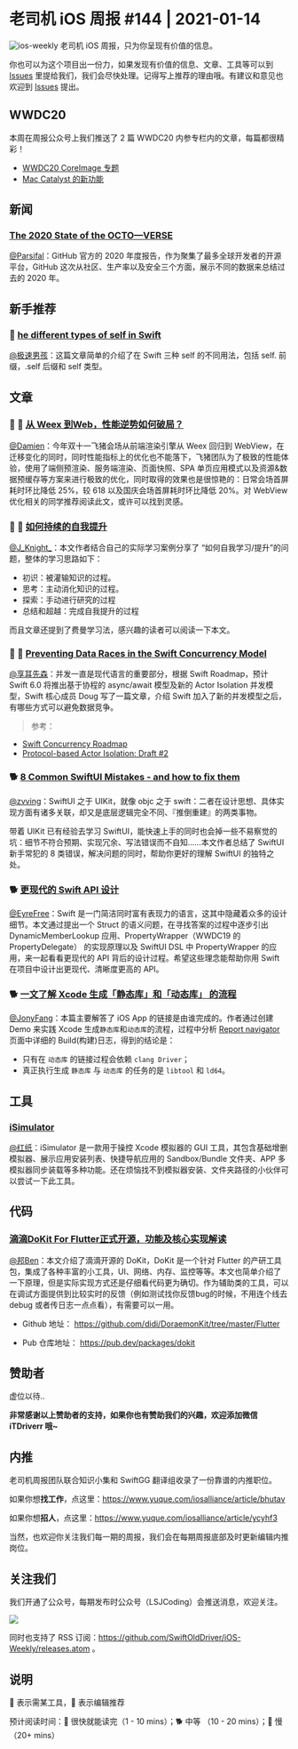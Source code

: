 # 老司机 iOS 周报 #144 | 2021-01-14

![ios-weekly](https://github.com/SwiftOldDriver/iOS-Weekly/blob/master/assets/ios-weekly.png?raw=true)
老司机 iOS 周报，只为你呈现有价值的信息。

你也可以为这个项目出一份力，如果发现有价值的信息、文章、工具等可以到 [Issues](https://github.com/SwiftOldDriver/iOS-Weekly/issues) 里提给我们，我们会尽快处理。记得写上推荐的理由哦。有建议和意见也欢迎到 [Issues](https://github.com/SwiftOldDriver/iOS-Weekly/issues) 提出。

## WWDC20

本周在周报公众号上我们推送了 2 篇 WWDC20 内参专栏内的文章，每篇都很精彩！

- [WWDC20 CoreImage 专题](https://mp.weixin.qq.com/s/azSk79UwWQaXY6vnZyifkA)
- [Mac Catalyst 的新功能](https://mp.weixin.qq.com/s/zlmsfTgUtJNKbBZxOgn8KQ)

## 新闻

### [The 2020 State of the OCTO—VERSE](https://octoverse.github.com/)

[@Parsifal](https://github.com/ParsifalC)：GitHub 官方的 2020 年度报告，作为聚集了最多全球开发者的开源平台，GitHub 这次从社区、生产率以及安全三个方面，展示不同的数据来总结过去的 2020 年。

## 新手推荐

### 🐎 [he different types of self in Swift](https://www.jessesquires.com/blog/2020/12/28/the-different-types-of-self-in-swift/)

[@极速男孩](https://github.com/ztlyyznf001)：这篇文章简单的介绍了在 Swift 三种 self 的不同用法，包括 self. 前缀，.self 后缀和 self 类型。

## 文章

### 🌟 🐎 [从 Weex 到Web，性能逆势如何破局？](https://mp.weixin.qq.com/s/0EluripD7qNZtx7-aCstkw)

[@Damien](https://github.com/ZengyiMa)：今年双十一飞猪会场从前端渲染引擎从 Weex 回归到 WebView，在迁移变化的同时，同时性能指标上的优化也不能落下，飞猪团队为了极致的性能体验，使用了端侧预渲染、服务端渲染、页面快照、SPA 单页应用模式以及资源&数据预缓存等方案来进行极致的优化，同时取得的效果也是很惊艳的：日常会场首屏耗时环比降低 25%，较 618 以及国庆会场首屏耗时环比降低 20%。对 WebView 优化相关的同学推荐阅读此文，或许可以找到灵感。

### 🌟 🐎 [如何持续的自我提升](https://mp.weixin.qq.com/s/ibezFl5p62yDlb8HS6NyJw)

[@J_Knight_](https://github.com/knightsj)：本文作者结合自己的实际学习案例分享了 “如何自我学习/提升”的问题，整体的学习思路如下：
- 初识：被灌输知识的过程。
- 思考：主动消化知识的过程。
- 探索：手动进行研究的过程
- 总结和超越：完成自我提升的过程

而且文章还提到了费曼学习法，感兴趣的读者可以阅读一下本文。

### 🌟 🐢 [Preventing Data Races in the Swift Concurrency Model](https://gist.github.com/DougGregor/10db898093ce33694139d1dcd7da3397)

[@享耳先森](https://github.com/iblacksun)：并发一直是现代语言的重要部分，根据 Swift Roadmap，预计 Swift 6.0 将推出基于协程的 async/await 模型及新的 Actor Isolation 并发模型，Swift 核心成员 Doug 写了一篇文章，介绍 Swift 加入了新的并发模型之后，有哪些方式可以避免数据竞争。
> 参考：
- [Swift Concurrency Roadmap](https://forums.swift.org/t/swift-concurrency-roadmap/41611)
- [Protocol-based Actor Isolation: Draft #2](https://docs.google.com/document/d/1BEO6QwzcYCUhaGyA-WRoM_phRa7O7mGPNIMdSV4StEE/edit)

### 🐕 [8 Common SwiftUI Mistakes - and how to fix them](https://www.hackingwithswift.com/articles/224/common-swiftui-mistakes-and-how-to-fix-them)

[@zvving](https://github.com/zvving)：SwiftUI 之于 UIKit，就像 objc 之于 swift：二者在设计思想、具体实现方面有诸多关联，却又是底层逻辑完全不同、『推倒重建』的两类事物。

带着 UIKit 已有经验去学习 SwiftUI，能快速上手的同时也会掉一些不易察觉的坑：细节不符合预期、实现冗余、写法错误而不自知……本文作者总结了 SwiftUI 新手常犯的 8 类错误，解决问题的同时，帮助你更好的理解 SwiftUI 的独特之处。

### 🐕 [更现代的 Swift API 设计](https://mp.weixin.qq.com/s/DhtYVLNq5IRu2eUEktXgJg)

[@EyreFree](https://github.com/EyreFree)：Swift 是一门简洁同时富有表现力的语言，这其中隐藏着众多的设计细节。本文通过提出一个 Struct 的语义问题，在寻找答案的过程中逐步引出 DynamicMemberLookup 应用、PropertyWrapper（WWDC19 的 PropertyDelegate） 的实现原理以及 SwiftUI DSL 中 PropertyWrapper 的应用，来一起看看更现代的 API 背后的设计过程。希望这些理念能帮助你用 Swift 在项目中设计出更现代、清晰度更高的 API。

### 🐕 [一文了解 Xcode 生成「静态库」和「动态库」 的流程](https://mp.weixin.qq.com/s/WH8emrMpLeVW-LfGwN09cw)

[@JonyFang](https://github.com/JonyFang)：本篇主要解答了 iOS App 的链接是由谁完成的。作者通过创建 Demo 来实践 Xcode 生成`静态库`和`动态库`的流程，过程中分析 [Report navigator](https://help.apple.com/xcode/mac/11.4/#/dev21d56ecd4) 页面中详细的 Build(构建)日志，得到的结论是：
- 只有在 `动态库` 的链接过程会依赖 `clang Driver`；
- 真正执行生成 `静态库` 与 `动态库` 的任务的是 `libtool` 和 `ld64`。

## 工具

### [iSimulator](https://github.com/wigl/iSimulator)

[@红纸](https://github.com/nianran)：iSimulator 是一款用于操控 Xcode 模拟器的 GUI 工具，其包含基础增删模拟器、展示应用安装列表、快捷导航应用的 Sandbox/Bundle 文件夹、APP 多模拟器同步装载等多种功能。还在烦恼找不到模拟器安装、文件夹路径的小伙伴可以尝试一下此工具。

## 代码


### [滴滴DoKit For Flutter正式开源，功能及核心实现解读](https://mp.weixin.qq.com/s/QLwE-ehvp9dHW4QJmAWI9g)

[@邦Ben](https://weibo.com/linwenbang)：本文介绍了滴滴开源的 DoKit，DoKit 是一个针对 Flutter 的产研工具包，集成了各种丰富的小工具，UI、网络、内存、监控等等。本文也简单介绍了一下原理，但是实际实现方式还是仔细看代码更为确切。作为辅助类的工具，可以在调试方面提供到比较实时的反馈（例如测试找你反馈bug的时候，不用连个线去 debug 或者传日志一点点看），有需要可以一用。

- Github 地址：
https://github.com/didi/DoraemonKit/tree/master/Flutter

- Pub 仓库地址：
https://pub.dev/packages/dokit

## 赞助者

虚位以待..

**非常感谢以上赞助者的支持，如果你也有赞助我们的兴趣，欢迎添加微信 iTDriverr 哦~**

## 内推

老司机周报团队联合知识小集和 SwiftGG 翻译组收录了一份靠谱的内推职位。

如果你想**找工作**，点这里：https://www.yuque.com/iosalliance/article/bhutav

如果你想**招人**，点这里：https://www.yuque.com/iosalliance/article/ycyhf3

当然，也欢迎你关注我们每一期的周报，我们会在每期周报底部及时更新编辑内推岗位。

## 关注我们

我们开通了公众号，每期发布时公众号（LSJCoding）会推送消息，欢迎关注。

![](https://github.com/SwiftOldDriver/iOS-Weekly/blob/master/assets/qrcode_for_wechat.jpg?raw=true)

同时也支持了 RSS 订阅：https://github.com/SwiftOldDriver/iOS-Weekly/releases.atom 。

## 说明

🚧 表示需某工具，🌟 表示编辑推荐

预计阅读时间：🐎 很快就能读完（1 - 10 mins）；🐕 中等 （10 - 20 mins）；🐢 慢（20+ mins）
